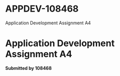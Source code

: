 # APPDEV-108468
Application Development Assignment A4

# **Application Development Assignment A4**
**Submitted by 108468**